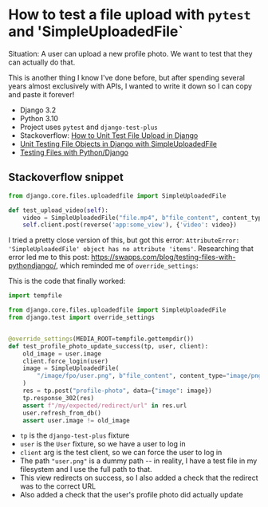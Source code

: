 # How to test a file upload with `pytest` and 'SimpleUploadedFile`

Situation: A user can upload a new profile photo. We want to test that they can actually do that.

This is another thing I know I've done before, but after spending several years almost exclusively with APIs, I wanted to write it down so I can copy and paste it forever! 

- Django 3.2 
- Python 3.10 
- Project uses `pytest` and `django-test-plus` 
- Stackoverflow: [How to Unit Test File Upload in Django](https://stackoverflow.com/questions/11170425/how-to-unit-test-file-upload-in-django)
- [Unit Testing File Objects in Django with SimpleUploadedFile](https://blog.kinsacreative.com/articles/unit-testing-file-objects-django/)
- [Testing Files with Python/Django](https://swapps.com/blog/testing-files-with-pythondjango/)

## Stackoverflow snippet 

```python
from django.core.files.uploadedfile import SimpleUploadedFile

def test_upload_video(self):
    video = SimpleUploadedFile("file.mp4", b"file_content", content_type="video/mp4")
    self.client.post(reverse('app:some_view'), {'video': video})
```

I tried a pretty close version of this, but got this error: `AttributeError: 'SimpleUploadedFile' object has no attribute 'items'`. Researching that error led me to this post: https://swapps.com/blog/testing-files-with-pythondjango/, which reminded me of `override_settings`: 

This is the code that finally worked: 

```python
import tempfile

from django.core.files.uploadedfile import SimpleUploadedFile
from django.test import override_settings


@override_settings(MEDIA_ROOT=tempfile.gettempdir())
def test_profile_photo_update_success(tp, user, client):
    old_image = user.image
    client.force_login(user)
    image = SimpleUploadedFile(
        "/image/fpo/user.png", b"file_content", content_type="image/png"
    )
    res = tp.post("profile-photo", data={"image": image})
    tp.response_302(res)
    assert f"/my/expected/redirect/url" in res.url
    user.refresh_from_db()
    assert user.image != old_image
```

- `tp` is the `django-test-plus` fixture
- `user` is the `User` fixture, so we have a user to log in 
- `client` arg is the test client, so we can force the user to log in 
- The path `"user.png"` is a dummy path -- in reality, I have a test file in my filesystem and I use the full path to that. 
- This view redirects on success, so I also added a check that the redirect was to the correct URL 
- Also added a check that the user's profile photo did actually update

